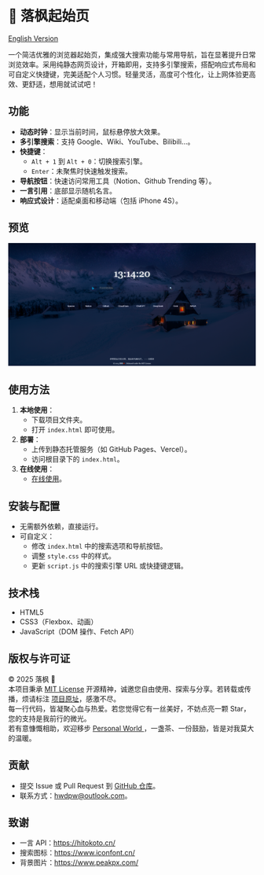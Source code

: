 # 🍁 落枫起始页
[English Version](readme.en.md)

一个简洁优雅的浏览器起始页，集成强大搜索功能与常用导航，旨在显著提升日常浏览效率。采用纯静态网页设计，开箱即用，支持多引擎搜索，搭配响应式布局和可自定义快捷键，完美适配个人习惯。轻量灵活，高度可个性化，让上网体验更高效、更舒适，想用就试试吧！

## 功能

- **动态时钟**：显示当前时间，鼠标悬停放大效果。
- **多引擎搜索**：支持 Google、Wiki、YouTube、Bilibili...。
- **快捷键**：
  - `Alt + 1` 到 `Alt + 0`：切换搜索引擎。
  - `Enter`：未聚焦时快速触发搜索。
- **导航按钮**：快速访问常用工具（Notion、Github Trending 等）。
- **一言引用**：底部显示随机名言。
- **响应式设计**：适配桌面和移动端（包括 iPhone 4S）。

## 预览

![预览](preview.png)

## 使用方法

1. **本地使用**：
   - 下载项目文件夹。
   - 打开 `index.html` 即可使用。
2. **部署**：
   - 上传到静态托管服务（如 GitHub Pages、Vercel）。
   - 访问根目录下的 `index.html`。
3. **在线使用**：
   -  [在线使用](https://hwdpw.github.io/startpage/)。

## 安装与配置

- 无需额外依赖，直接运行。
- 可自定义：
  - 修改 `index.html` 中的搜索选项和导航按钮。
  - 调整 `style.css` 中的样式。
  - 更新 `script.js` 中的搜索引擎 URL 或快捷键逻辑。

## 技术栈

- HTML5
- CSS3（Flexbox、动画）
- JavaScript（DOM 操作、Fetch API）

## 版权与许可证

© 2025 落枫 🍁  
本项目秉承 [MIT License](LICENSE) 开源精神，诚邀您自由使用、探索与分享。若转载或传播，烦请标注 [项目原址](https://github.com/hwdpw/startpage)，感激不尽。  
每一行代码，皆凝聚心血与热爱。若您觉得它有一丝美好，不妨点亮一颗 Star，您的支持是我前行的微光。  
若有意慷慨相助，欢迎移步 [Personal World ](https://hwd.pw)，一盏茶、一份鼓励，皆是对我莫大的温暖。

## 贡献

- 提交 Issue 或 Pull Request 到 [GitHub 仓库](https://github.com/hwdpw/startpage)。
- 联系方式：hwdpw@outlook.com。

## 致谢

- 一言 API：https://hitokoto.cn/
- 搜索图标：https://www.iconfont.cn/
- 背景图片：https://www.peakpx.com/
